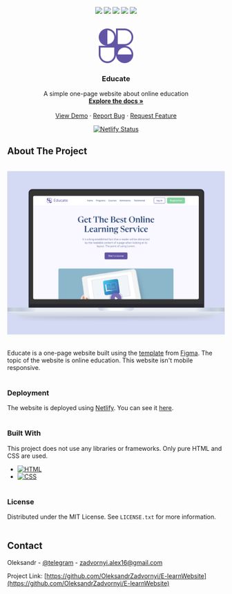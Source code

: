 <!-- PROJECT SHIELDS -->
<p align="center">
  <a href="https://github.com/OleksandrZadvornyi/E-learnWebsite/graphs/contributors"><img src="https://img.shields.io/github/contributors/OleksandrZadvornyi/E-learnWebsite.svg?style=for-the-badge"></a>
  <a href="https://github.com/OleksandrZadvornyi/E-learnWebsite/network/members"><img src="https://img.shields.io/github/forks/OleksandrZadvornyi/E-learnWebsite.svg?style=for-the-badge"></a>
  <a href="https://github.com/OleksandrZadvornyi/E-learnWebsite/stargazers"><img src="https://img.shields.io/github/stars/OleksandrZadvornyi/E-learnWebsite.svg?style=for-the-badge"></a>
  <a href="https://github.com/OleksandrZadvornyi/E-learnWebsite/issues"><img src="https://img.shields.io/github/issues/OleksandrZadvornyi/E-learnWebsite.svg?style=for-the-badge"></a>
  <a href="https://github.com/OleksandrZadvornyi/E-learnWebsite/blob/master/LICENSE"><img src="https://img.shields.io/github/license/OleksandrZadvornyi/E-learnWebsite.svg?style=for-the-badge"></a>
</p>


<!-- PROJECT LOGO -->
<br />
<div align="center">
  <a href="https://github.com/OleksandrZadvornyi/E-learnWebsite">
    <img src="images/logo.svg" alt="Logo" width="80" height="80">
  </a>

  <h3 align="center">Educate</h3>

  <p align="center">
    A simple one-page website about online education
    <br />
    <a href="https://github.com/OleksandrZadvornyi/E-learnWebsite"><strong>Explore the docs »</strong></a>
    <br />
    <br />
    <a href="https://github.com/OleksandrZadvornyi/E-learnWebsite">View Demo</a>
    ·
    <a href="https://github.com/OleksandrZadvornyi/E-learnWebsite/issues">Report Bug</a>
    ·
    <a href="https://github.com/OleksandrZadvornyi/E-learnWebsite/issues">Request Feature</a>
  </p>

  [![Netlify Status](https://api.netlify.com/api/v1/badges/932efa56-ed9a-4db9-81d7-ab63cdd4a013/deploy-status)](https://app.netlify.com/sites/e-learn-website/deploys)
</div>


<!-- ABOUT THE PROJECT -->
## About The Project

<div align="center">
  <br/>
  <a href="https://e-learn-website.netlify.app/"><img src="website-preview.png" width="750" title="hover text"></a>
  <br/><br/>
</div>

Educate is a one-page website built using the [template](https://www.figma.com/file/2XQ41agCVi0L19VN0S8Sza/E-learnWebsite?type=design&node-id=0-1&t=pjOaXp9OyRuNHcz5-0) from [Figma](https://www.figma.com/). The topic of the website is online education. This website isn't mobile responsive.
<br><br>

### Deployment

The website is deployed using [Netlify](https://www.netlify.com/). You can see it [here](https://e-learn-website.netlify.app/).
<br><br>

### Built With

This project does not use any libraries or frameworks. Only pure HTML and CSS are used.

* [![HTML][HTML]][HTML-url]
* [![CSS][CSS]][CSS-url]
<br><br>


### License

Distributed under the MIT License. See `LICENSE.txt` for more information.
<br><br>


<!-- CONTACT -->
## Contact

Oleksandr - [@telegram](https://t.me/oleksandr_zadvornyi) - zadvornyi.alex16@gmail.com

Project Link: [https://github.com/OleksandrZadvornyi/E-learnWebsite](https://github.com/OleksandrZadvornyi/E-learnWebsite)
<br><br>


<!-- MARKDOWN LINKS & IMAGES -->
<!-- https://www.markdownguide.org/basic-syntax/#reference-style-links -->
[HTML]: https://img.shields.io/badge/HTML-239120?style=for-the-badge&logo=html5&logoColor=white
[HTML-url]: https://developer.mozilla.org/en-US/docs/Web/HTML
[CSS]: https://img.shields.io/badge/CSS-239120?&style=for-the-badge&logo=css3&logoColor=white
[CSS-url]: https://developer.mozilla.org/en-US/docs/Web/CSS
